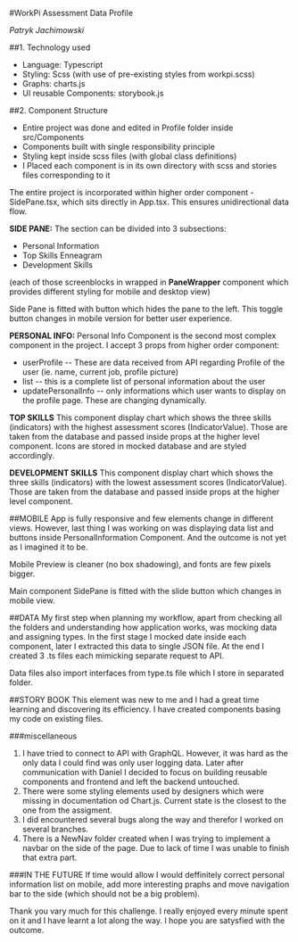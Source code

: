 #WorkPi Assessment Data Profile

*Patryk Jachimowski*

##1. Technology used
* Language: Typescript
* Styling: Scss (with use of pre-existing styles from workpi.scss)
* Graphs: charts.js
* UI reusable Components: storybook.js


##2. Component Structure
* Entire project was done and edited in Profile folder inside src/Components
* Components built with single responsibility principle
* Styling kept inside scss files (with global class definitions)
* I Placed each component is in its own directory with scss and stories files corresponding  to it

The entire project is incorporated within higher order component - SidePane.tsx, which sits directly in App.tsx. This ensures unidirectional data flow.



**SIDE PANE:**
The section can be divided into 3 subsections:
- Personal Information
- Top Skills Enneagram
- Development Skills

(each of those screenblocks in wrapped in **PaneWrapper** component which provides different styling for mobile and desktop view)

Side Pane is fitted with button which hides the pane to the left. This toggle button changes in mobile version for better user experience.

**PERSONAL INFO:**
Personal Info Component is the second most complex component in the project. I accept 3 props from higher order component:
 - userProfile
   -- These are data received from API regarding Profile of the user (ie. name, current job, profile picture)
 - list 
   -- this is a complete list of personal information about the user
 - updatePersonalInfo
   -- only informations which user wants to display on the profile page. These are changing dynamically. 

**TOP SKILLS**
This component display chart which shows the three skills (indicators) with the highest assessment scores (IndicatorValue). Those are taken from the database and passed inside props at the higher level component. Icons are stored in mocked database and are styled accordingly. 

**DEVELOPMENT SKILLS**
This component display chart which shows the three skills (indicators) with the lowest assessment scores (IndicatorValue). Those are taken from the database and passed inside props at the higher level component. 

##MOBILE
App is fully responsive and few elements change in different views. However, last thing I was working on was displaying data list and buttons inside PersonalInformation Component. And the outcome is not yet as I imagined it to be. 

Mobile Preview is cleaner (no box shadowing), and fonts are few pixels bigger.

Main component SidePane is fitted with the slide button which changes in mobile view. 


##DATA
My first step when planning my workflow, apart from checking all the folders and understanding how application works, was mocking data and assigning types. In the first stage I mocked date inside each component, later I extracted this data to single JSON file. At the end I created 3 .ts files each mimicking separate request to API. 

Data files also import interfaces from type.ts file which I store in separated folder.

##STORY BOOK
This element was new to me and I had a great time learning and discovering its efficiency. I have created components basing my code on existing files.

###miscellaneous
1) I have tried to connect to API with GraphQL. However, it was hard as the only data I could find was only user logging data. Later after communication with Daniel I decided to focus on building reusable components and frontend and left the backend untouched.
2) There were some styling elements used by designers which were missing in documentation od Chart.js. Current state is the closest to the one from the assigment. 
3) I did encountered several bugs along the way and therefor I worked on several branches. 
4) There is a NewNav folder created when I was trying to implement a navbar on the side of the page. Due to lack of time I was unable to finish that extra part. 

###IN THE FUTURE
If time would allow I would deffinitely correct personal information list on mobile, add more interesting praphs and move navigation bar to the side (which should not be a big problem).

Thank you vary much for this challenge. I really enjoyed every minute spent on it and I have learnt a lot along the way. I hope you are satysfied with the outcome. 





